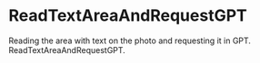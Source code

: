 # ReadTextAreaAndRequestGPT
Reading the area with text on the photo and requesting it in GPT. ReadTextAreaAndRequestGPT.
